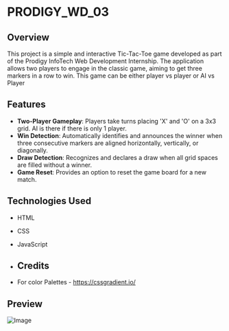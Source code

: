 # PRODIGY_WD_03

## Overview

This project is a simple and interactive Tic-Tac-Toe game developed as part of the Prodigy InfoTech Web Development Internship. The application allows two players to engage in the classic game, aiming to get three markers in a row to win. This game can be either player vs player or AI vs Player

## Features

- **Two-Player Gameplay**: Players take turns placing 'X' and 'O' on a 3x3 grid. AI is there if there is only 1 player.
- **Win Detection**: Automatically identifies and announces the winner when three consecutive markers are aligned horizontally, vertically, or diagonally.
- **Draw Detection**: Recognizes and declares a draw when all grid spaces are filled without a winner.
- **Game Reset**: Provides an option to reset the game board for a new match.

## Technologies Used

- HTML
- CSS
- JavaScript

- ## Credits

- For color Palettes - https://cssgradient.io/

## Preview

![Image](https://private-user-images.githubusercontent.com/172420311/470604002-d3da0f02-b90d-43b3-8082-e1677e8bcccf.png?jwt=eyJhbGciOiJIUzI1NiIsInR5cCI6IkpXVCJ9.eyJpc3MiOiJnaXRodWIuY29tIiwiYXVkIjoicmF3LmdpdGh1YnVzZXJjb250ZW50LmNvbSIsImtleSI6ImtleTUiLCJleHAiOjE3NTM0MTExNTksIm5iZiI6MTc1MzQxMDg1OSwicGF0aCI6Ii8xNzI0MjAzMTEvNDcwNjA0MDAyLWQzZGEwZjAyLWI5MGQtNDNiMy04MDgyLWUxNjc3ZThiY2NjZi5wbmc_WC1BbXotQWxnb3JpdGhtPUFXUzQtSE1BQy1TSEEyNTYmWC1BbXotQ3JlZGVudGlhbD1BS0lBVkNPRFlMU0E1M1BRSzRaQSUyRjIwMjUwNzI1JTJGdXMtZWFzdC0xJTJGczMlMkZhd3M0X3JlcXVlc3QmWC1BbXotRGF0ZT0yMDI1MDcyNVQwMjM0MTlaJlgtQW16LUV4cGlyZXM9MzAwJlgtQW16LVNpZ25hdHVyZT01Y2E0MmNhMjlmMzUzMzQ1N2RmY2U4YmYxYTg0NWY2NjM3MGU0NGNiZTE5YjQyNTE1M2ExMjM2OTg3YWVmZmEyJlgtQW16LVNpZ25lZEhlYWRlcnM9aG9zdCJ9.SHIs6Kz1Pj4b58JzqJl4G16UZpxlK5O9xFK5WGeC89k)

